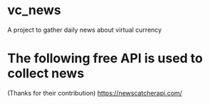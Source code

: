 # vc_news
A project to gather daily news about virtual currency

# The following free API is used to collect news
(Thanks for their contribution)
https://newscatcherapi.com/

